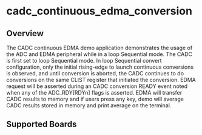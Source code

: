 # cadc_continuous_edma_conversion

## Overview
The CADC continuous EDMA demo application demonstrates the usage of the ADC and EDMA peripheral while in a loop Sequential mode. The
CADC is first set to loop Sequential mode. In loop Sequential convert configuration, only the initial rising-edge to launch continuous conversions is
observed, and until conversion is aborted, the CADC continues to do conversions on the same CLIST register that initiated the conversion. 
EDMA request will be asserted during an CADC conversion READY event noted when any of the ADC_RDY[RDYn] flags is asserted. EDMA will transfer
CADC results to memory and if users press any key, demo will average CADC results stored in memory and print average on the terminal.

## Supported Boards
